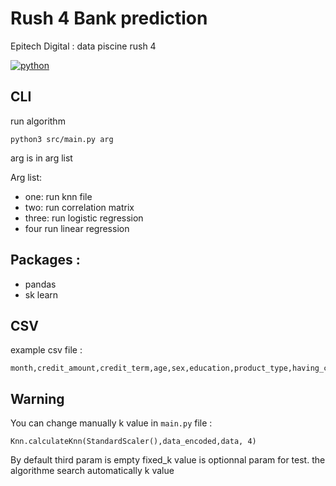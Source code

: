 # Rush 4 Bank prediction
Epitech Digital : data piscine rush 4

[![python](https://img.shields.io/badge/Python-3572A5?style=for-the-badge&logo=python&logoColor=FFFFFF)](https://www.python.org/)

## CLI
run algorithm
```
python3 src/main.py arg
```
arg is in arg list

Arg list:
- one: run knn file
- two: run correlation matrix
- three: run logistic regression
- four run linear regression

## Packages :
- pandas
- sk learn

## CSV
example csv file :
```
month,credit_amount,credit_term,age,sex,education,product_type,having_children_flg,region,income,family_status,phone_operator,is_client,bad_client_target
```
## Warning
You can change manually k value in ```main.py``` file :
```
Knn.calculateKnn(StandardScaler(),data_encoded,data, 4)
```

By default third param is empty fixed_k value is optionnal param for test. the algorithme search automatically k value